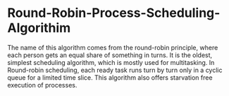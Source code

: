 # Round-Robin-Process-Scheduling-Algorithim
The name of this algorithm comes from the round-robin principle, where each person gets an equal share of something in turns. It is the oldest, simplest scheduling algorithm, which is mostly used for multitasking.  In Round-robin scheduling, each ready task runs turn by turn only in a cyclic queue for a limited time slice. This algorithm also offers starvation free execution of processes.
